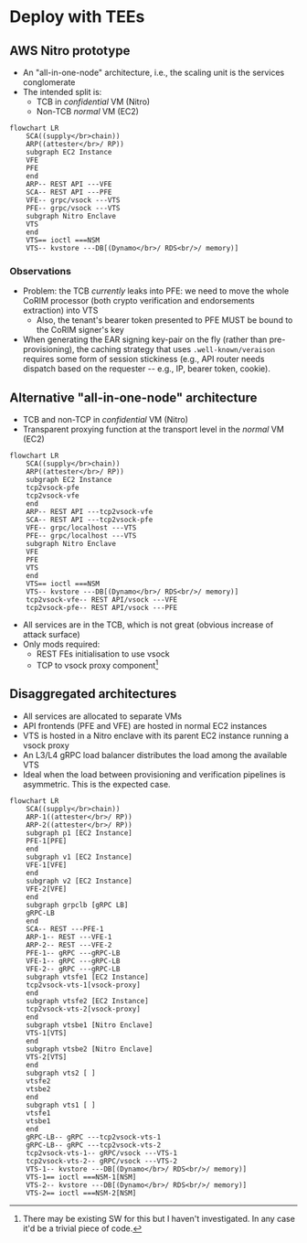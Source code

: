 # Deploy with TEEs

## AWS Nitro prototype

* An "all-in-one-node" architecture, i.e., the scaling unit is the services conglomerate
* The intended split is:
  * TCB in _confidential_ VM (Nitro)
  * Non-TCB _normal_ VM (EC2)

```mermaid
flowchart LR
    SCA((supply</br>chain))
    ARP((attester</br>/ RP))
    subgraph EC2 Instance
    VFE
    PFE
    end
    ARP-- REST API ---VFE
    SCA-- REST API ---PFE
    VFE-- grpc/vsock ---VTS
    PFE-- grpc/vsock ---VTS
    subgraph Nitro Enclave
    VTS
    end
    VTS== ioctl ===NSM
    VTS-- kvstore ---DB[(Dynamo</br>/ RDS<br/>/ memory)]
```

### Observations

* Problem: the TCB _currently_ leaks into PFE: we need to move the whole CoRIM processor (both crypto verification and endorsements extraction) into VTS
  * Also, the tenant's bearer token presented to PFE MUST be bound to the CoRIM signer's key
* When generating the EAR signing key-pair on the fly (rather than pre-provisioning), the caching strategy that uses `.well-known/veraison` requires some form of session stickiness (e.g., API router needs dispatch based on the requester -- e.g., IP, bearer token, cookie).

## Alternative "all-in-one-node" architecture

* TCB and non-TCP in _confidential_ VM (Nitro)
* Transparent proxying function at the transport level in the _normal_ VM (EC2)

```mermaid
flowchart LR
    SCA((supply</br>chain))
    ARP((attester</br>/ RP))
    subgraph EC2 Instance
    tcp2vsock-pfe
    tcp2vsock-vfe
    end
    ARP-- REST API ---tcp2vsock-vfe
    SCA-- REST API ---tcp2vsock-pfe
    VFE-- grpc/localhost ---VTS
    PFE-- grpc/localhost ---VTS
    subgraph Nitro Enclave
    VFE
    PFE
    VTS
    end
    VTS== ioctl ===NSM
    VTS-- kvstore ---DB[(Dynamo</br>/ RDS<br/>/ memory)]
    tcp2vsock-vfe-- REST API/vsock ---VFE
    tcp2vsock-pfe-- REST API/vsock ---PFE
```

* All services are in the TCB, which is not great (obvious increase of attack surface)
* Only mods required:
  * REST FEs initialisation to use vsock
  * TCP to vsock proxy component[^1]
  
[^1]: There may be existing SW for this but I haven't investigated.  In any case it'd be a trivial piece of code.

## Disaggregated architectures

* All services are allocated to separate VMs
* API frontends (PFE and VFE) are hosted in normal EC2 instances
* VTS is hosted in a Nitro enclave with its parent EC2 instance running a vsock proxy
* An L3/L4 gRPC load balancer distributes the load among the available VTS
* Ideal when the load between provisioning and verification pipelines is asymmetric.  This is the expected case.

```mermaid
flowchart LR
    SCA((supply</br>chain))
    ARP-1((attester</br>/ RP))
    ARP-2((attester</br>/ RP))
    subgraph p1 [EC2 Instance]
    PFE-1[PFE]
    end
    subgraph v1 [EC2 Instance]
    VFE-1[VFE]
    end
    subgraph v2 [EC2 Instance]
    VFE-2[VFE]
    end
    subgraph grpclb [gRPC LB]
    gRPC-LB
    end
    SCA-- REST ---PFE-1
    ARP-1-- REST ---VFE-1
    ARP-2-- REST ---VFE-2
    PFE-1-- gRPC ---gRPC-LB
    VFE-1-- gRPC ---gRPC-LB
    VFE-2-- gRPC ---gRPC-LB
    subgraph vtsfe1 [EC2 Instance]
    tcp2vsock-vts-1[vsock-proxy]
    end
    subgraph vtsfe2 [EC2 Instance]
    tcp2vsock-vts-2[vsock-proxy]
    end
    subgraph vtsbe1 [Nitro Enclave]
    VTS-1[VTS]
    end
    subgraph vtsbe2 [Nitro Enclave]
    VTS-2[VTS]
    end
    subgraph vts2 [ ]
    vtsfe2
    vtsbe2
    end
    subgraph vts1 [ ]
    vtsfe1
    vtsbe1
    end
    gRPC-LB-- gRPC ---tcp2vsock-vts-1
    gRPC-LB-- gRPC ---tcp2vsock-vts-2
    tcp2vsock-vts-1-- gRPC/vsock ---VTS-1
    tcp2vsock-vts-2-- gRPC/vsock ---VTS-2
    VTS-1-- kvstore ---DB[(Dynamo</br>/ RDS<br/>/ memory)]
    VTS-1== ioctl ===NSM-1[NSM]
    VTS-2-- kvstore ---DB[(Dynamo</br>/ RDS<br/>/ memory)]
    VTS-2== ioctl ===NSM-2[NSM]
```
